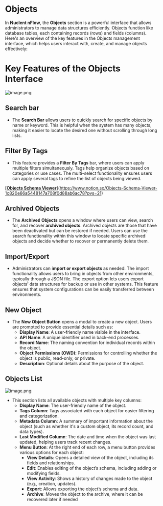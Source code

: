 # Objects

In **Nuclent nFlow**, the **Objects** section is a powerful interface that allows administrators to manage data structures efficiently. Objects function like database tables, each containing records (rows) and fields (columns). Here's an overview of the key features in the Objects management interface, which helps users interact with, create, and manage objects effectively:

# Key Features of the Objects Interface

![image.png](Objects%201c820e86a54481b19311e2e7218b1d62/image.png)

## **Search bar**

- The **Search Bar** allows users to quickly search for specific objects by name or keyword. This is helpful when the system has many objects, making it easier to locate the desired one without scrolling through long lists.

## **Filter By Tags**

- This feature provides a **Filter By Tags** bar, where users can apply multiple filters simultaneously. Tags help organize objects based on categories or use cases. The multi-select functionality ensures users can apply several tags to refine the list of objects being viewed.

[[**Objects Schema Viewer**](https://m5rcxa7oqop.sg.larksuite.com/wiki/P3QpwIL0fi0Wvck0cGrl7nNEg3c)](https://www.notion.so/Objects-Schema-Viewer-1c820e86a5448147a708f0d88ab6ac78?pvs=21)

## **Archived Objects**

- The **Archived Objects** opens a window where users can view, search for, and recover **archived objects**. Archived objects are those that have been deactivated but can be restored if needed. Users can use the search functionality within this window to locate specific archived objects and decide whether to recover or permanently delete them.

## **Import/Export**

- Administrators can **import or export objects** as needed. The import functionality allows users to bring in objects from other environments, typically through a JSON file. The export option lets users export objects’ data structures for backup or use in other systems. This feature ensures that system configurations can be easily transferred between environments.

## **New Object**

- The **New Object Button** opens a modal to create a new object. Users are prompted to provide essential details such as:
  - **Display Name**: A user-friendly name visible in the interface.
  - **API Name**: A unique identifier used in back-end processes.
  - **Record Name**: The naming convention for individual records within the object.
  - **Object Permissions (OWD)**: Permissions for controlling whether the object is public, read-only, or private.
  - **Description**: Optional details about the purpose of the object.

## **Objects List**

![image.png](Objects%201c820e86a54481b19311e2e7218b1d62/image%201.png)

- This section lists all available objects with multiple key columns:
  - **Display Name**: The user-friendly name of the object.
  - **Tags Column**: Tags associated with each object for easier filtering and categorization.
  - **Metadata Column**: A summary of important information about the object (such as whether it's a custom object, its record count, and data types).
  - **Last Modified Column**: The date and time when the object was last updated, helping users track recent changes.
  - **Menu Button**: At the right end of each row, a menu button provides various options for each object:
    - **View Details**: Opens a detailed view of the object, including its fields and relationships.
    - **Edit**: Enables editing of the object’s schema, including adding or modifying fields.
    - **View Activity**: Shows a history of changes made to the object (e.g., creation, updates).
    - **Export**: Allows exporting the object’s schema and data.
    - **Archive**: Moves the object to the archive, where it can be recovered later if needed
